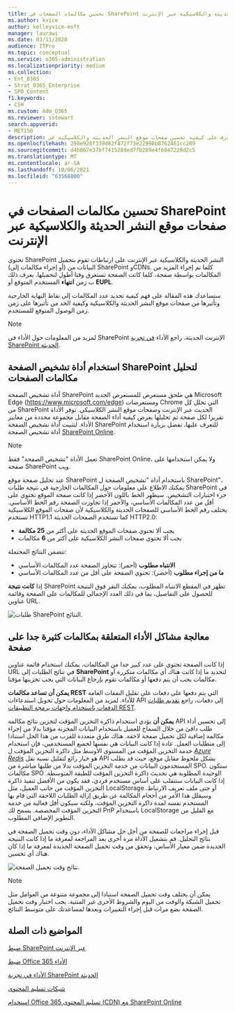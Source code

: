 ```yaml
---
title: تحسين مكالمات الصفحات في SharePoint صفحات موقع النشر الحديثة والكلاسيكية عبر الإنترنت
ms.author: kvice
author: kelleyvice-msft
manager: laurawi
ms.date: 03/11/2020
audience: ITPro
ms.topic: conceptual
ms.service: o365-administration
ms.localizationpriority: medium
ms.collection:
- Ent_O365
- Strat_O365_Enterprise
- SPO_Content
f1.keywords:
- CSH
ms.custom: Adm_O365
ms.reviewer: sstewart
search.appverid:
- MET150
description: تعرف على كيفية تحسين صفحات موقع النشر الحديثة والكلاسيكية في SharePoint عبر الإنترنت من خلال تحديد عدد المكالمات SharePoint نقاط نهاية الخدمة عبر الإنترنت.
ms.openlocfilehash: 298e928f339d82f472f73e22998b8762461cc209
ms.sourcegitcommit: d4b867e37bf741528ded7fb289e4f6847228d2c5
ms.translationtype: MT
ms.contentlocale: ar-SA
ms.lasthandoff: 10/06/2021
ms.locfileid: "63568800"
---
```

# <a name="optimize-page-calls-in-sharepoint-online-modern-and-classic-publishing-site-pages"></a>تحسين مكالمات الصفحات في SharePoint صفحات موقع النشر الحديثة والكلاسيكية عبر الإنترنت

تحتوي SharePoint النشر الحديثة والكلاسيكية عبر الإنترنت على ارتباطات تقوم بتحميل البيانات من (أو إجراء مكالمات إلى) SharePoint وCDNs. كلما تم إجراء المزيد من المكالمات بواسطة صفحة، كلما كانت الصفحة تستغرق وقتا أطول لتحميلها. يعرف ذلك ب زمن **انتهاء** المستخدم المتوقع أو **EUPL**.

ستساعدك هذه المقالة على فهم كيفية تحديد عدد المكالمات إلى نقاط النهاية الخارجية وتأثيرها من صفحات موقع النشر الحديثة والكلاسيكية وكيفية الحد من تأثيرها على زمن زمن الوصول المتوقع للمستخدم.

>[!NOTE]
>لمزيد من المعلومات حول الأداء في SharePoint الإنترنت الحديثة، راجع الأداء [في تجربة SharePoint الحديثة](/sharepoint/modern-experience-performance).

## <a name="use-the-page-diagnostics-for-sharepoint-tool-to-analyze-page-calls"></a>استخدام أداة تشخيص الصفحة SharePoint لتحليل مكالمات الصفحات

أداة تشخيص الصفحة SharePoint هي ملحق مستعرض للمستعرض الجديد Microsoft Edge (https://www.microsoft.com/edge) ومستعرضات Chrome التي تحلل كل من SharePoint الحديث عبر الإنترنت وصفحات موقع النشر الكلاسيكي. توفر الأداة تقريرا لكل صفحة تم تحليلها يعرض كيفية أداء الصفحة مقابل مجموعة محددة من معايير الأداء. لتثبيت أداة تشخيص الصفحة SharePoint للتعرف عليها، تفضل بزيارة استخدام أداة تشخيص الصفحة [SharePoint Online](page-diagnostics-for-spo.md).

>[!NOTE]
>تعمل الأداة "تشخيص الصفحة" فقط SharePoint Online، ولا يمكن استخدامها على صفحة SharePoint ويب.

عند تحليل صفحة موقع SharePoint باستخدام أداة "تشخيص الصفحة ل SharePoint"، يمكنك الاطلاع على معلومات حول المكالمات الخارجية في نتيجة طلبات SharePoint في جزء اختبارات التشخيص.  سيظهر الخط باللون الأخضر إذا كانت صفحة الموقع تحتوي على أقل من عدد المكالمات الأساسي، والأحمر إذا تجاوزت الصفحة رقم الخط الأساسي. يختلف رقم الخط الأساسي للصفحات الحديثة والكلاسيكية لأن صفحات الموقع الكلاسيكية تستخدم HTTP1.1 كما تستخدم الصفحات الحديثة HTTP2.0:

- يجب ألا تحتوي صفحات الموقع الحديثة على أكثر من **25 مكالمة**
- يجب ألا تحتوي صفحات النشر الكلاسيكية على أكثر من **6** مكالمات

تتضمن النتائج المحتملة:

- **الانتباه مطلوب** (أحمر): تتجاوز الصفحة عدد المكالمات الأساسي
- **ما من إجراء مطلوب** (أخضر): تحتوي الصفحة على أقل من عدد المكالمات الأساسي

إذا **كانت نتيجة** SharePoint تظهر في المقطع الانتباه المطلوب، يمكنك النقر فوق النتيجة  للحصول على التفاصيل، بما في ذلك العدد الإجمالي للمكالمات على الصفحة وقائمة عناوين URL.

![طلبات SharePoint النتائج.](../media/modern-portal-optimization/pagediag-requests.png)

## <a name="remediate-performance-issues-related-to-too-many-calls-on-a-page"></a>معالجة مشاكل الأداء المتعلقة بمكالمات كثيرة جدا على صفحة

إذا كانت الصفحة تحتوي على عدد كبير جدا من المكالمات، يمكنك استخدام قائمة عناوين URL في نتائج الطلبات إلى **SharePoint** لتحديد ما إذا كانت هناك أي مكالمات متكررة أو مكالمات يجب أن يتم دفعها أو مكالمات تقوم بإرجاع البيانات التي يجب تخزينها مؤقتا.

**يمكن أن تساعد مكالمات REST** التي يتم دفعها على دفعات على تقليل النفقات العامة للأداء. لمزيد من المعلومات حول تحويل استدعاءات API إلى دفعات، راجع [تقديم طلبات الدفعات باستخدام واجهات برمجة التطبيقات REST](/sharepoint/dev/sp-add-ins/make-batch-requests-with-the-rest-apis).

**يمكن أن** يؤدي استخدام ذاكرة التخزين المؤقت لتخزين نتائج مكالمة API إلى تحسين أداء طلب دافئ من خلال السماح للعميل باستخدام البيانات المخزنة مؤقتا بدلا من إجراء مكالمة إضافية لكل تحميل صفحة لاحقة. هناك طرق متعددة للقرب من هذا الحل استنادا إلى متطلبات العمل. عادة إذا كانت البيانات هي نفسها لجميع المستخدمين، فإن استخدام خدمة التخزين المؤقت من المستوى الأوسط مثل ذاكرة التخزين المؤقت ل [_Azure Redis_](https://azure.microsoft.com/services/cache/) هو خيار رائع لتقليل نسبة نقل API بشكل ملحوظ مقابل موقع، حيث قد يطلب المستخدمون البيانات من خدمة التخزين المؤقت بدلا من طلبها مباشرة من SPO. ستكون مكالمات SPO الوحيدة المطلوبة هي تحديث ذاكرة التخزين المؤقت للطبقة المتوسطة. إذا كانت البيانات ستتقلب على أساس مستخدم فردي، فقد يكون من الأفضل تنفيذ ذاكرة التخزين المؤقت من جانب العميل، مثل LocalStorage أو حتى ملف تعريف الارتباط. وسيقلل هذا الأمر من أحجام المكالمة عن طريق إزالة الطلبات اللاحقة التي قام بها المستخدم نفسه لمدة ذاكرة التخزين المؤقت، ولكنه سيكون أقل فعالية من خدمة التخزين المؤقت المخصصة. يسمح لك PnP باستخدام LocalStorage مع القليل من التطوير الإضافي المطلوب.

قبل إجراء مراجعات للصفحة من أجل حل مشاكل الأداء، دون وقت تحميل الصفحة في نتائج التحليل. قم بتشغيل الأداة مرة أخرى بعد المراجعة لمعرفة ما إذا كانت النتيجة الجديدة ضمن معيار الأساس، وتحقق من وقت تحميل الصفحة الجديدة لمعرفة ما إذا كان هناك أي تحسين.

![نتائج وقت تحميل الصفحة.](../media/modern-portal-optimization/pagediag-page-load-time.png)

>[!NOTE]
>يمكن أن يختلف وقت تحميل الصفحة استنادا إلى مجموعة متنوعة من العوامل مثل تحميل الشبكة والوقت من اليوم والشروط الأخرى غير المتتية. يجب اختبار وقت تحميل الصفحة بضع مرات قبل إجراء التغييرات وبعدها لمساعدتك على متوسط النتائج.

## <a name="related-topics"></a>المواضيع ذات الصلة

[ضبط SharePoint عبر الإنترنت](tune-sharepoint-online-performance.md)

[ضبط Office 365 الأداء](tune-microsoft-365-performance.md)

[الأداء في تجربة SharePoint الحديثة](/sharepoint/modern-experience-performance)

[شبكات تسليم المحتوى](content-delivery-networks.md)

[استخدام Office 365 تسليم المحتوى (CDN) مع SharePoint Online](use-microsoft-365-cdn-with-spo.md)